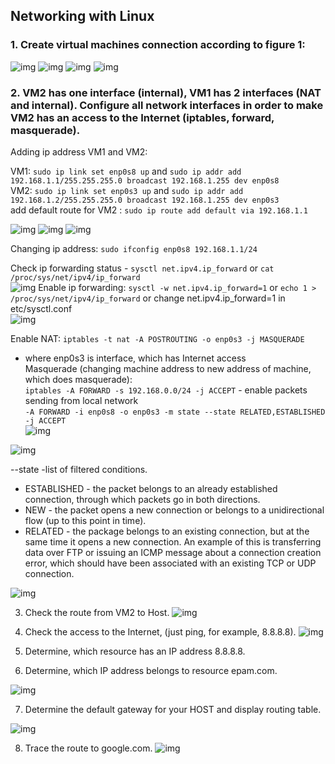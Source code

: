 ## Networking with Linux
### 1. Create virtual machines connection according to figure 1:
![img](https://github.com/Bilohur/DevOps_online_Kyiv_2021Q4/blob/master/m6/task6.1/Screenshots/box1.png)
![img](https://github.com/Bilohur/DevOps_online_Kyiv_2021Q4/blob/master/m6/task6.1/Screenshots/box2.png)
![img](https://github.com/Bilohur/DevOps_online_Kyiv_2021Q4/blob/master/m6/task6.1/Screenshots/box3.png)
![img](https://github.com/Bilohur/DevOps_online_Kyiv_2021Q4/blob/master/m6/task6.1/Screenshots/box_4port_forwaring_rules.png)

### 2. VM2 has one interface (internal), VM1 has 2 interfaces (NAT and internal). Configure all network interfaces in order to make VM2 has an access to the Internet (iptables, forward, masquerade).
Adding ip address VM1 and VM2:

VM1: `sudo ip link set enp0s8 up` and `sudo ip addr add 192.168.1.1/255.255.255.0 broadcast 192.168.1.255 dev enp0s8` <br/>
VM2: `sudo ip link set enp0s3 up` and `sudo ip addr add 192.168.1.2/255.255.255.0 broadcast 192.168.1.255 dev enp0s3` <br/>
add default route for VM2 : `sudo ip route add default via 192.168.1.1` 

![img](https://github.com/Bilohur/DevOps_online_Kyiv_2021Q4/blob/master/m6/task6.1/Screenshots/vm_1new.png)
![img](https://github.com/Bilohur/DevOps_online_Kyiv_2021Q4/blob/master/m6/task6.1/Screenshots/vm2_ip.png)
![img](https://github.com/Bilohur/DevOps_online_Kyiv_2021Q4/blob/master/m6/task6.1/Screenshots/vm1_interfaces.png)


Changing ip address: `sudo ifconfig enp0s8 192.168.1.1/24` <br/>

Check ip forwarding status - `sysctl net.ipv4.ip_forward` or `cat /proc/sys/net/ipv4/ip_forward`<br/>
![img](https://github.com/Bilohur/DevOps_online_Kyiv_2021Q4/blob/master/m6/task6.1/Screenshots/sysctlconf.png)
Enable ip forwarding: 
`sysctl -w net.ipv4.ip_forward=1` or `echo 1 > /proc/sys/net/ipv4/ip_forward` or change net.ipv4.ip_forward=1 in etc/sysctl.conf <br/>
![img](https://github.com/Bilohur/DevOps_online_Kyiv_2021Q4/blob/master/m6/task6.1/Screenshots/forwarding_3.png)

Enable NAT: 
`iptables -t nat -A POSTROUTING -o enp0s3 -j MASQUERADE`
- where enp0s3 is interface, which has Internet access<br/>
Masquerade (changing machine address to new address of machine, which does masquerade): <br/>
`iptables -A FORWARD -s 192.168.0.0/24 -j ACCEPT` - enable packets sending from local network<br/>
`-A FORWARD -i enp0s8 -o enp0s3 -m state --state RELATED,ESTABLISHED -j ACCEPT` <br/>
![img](https://github.com/Bilohur/DevOps_online_Kyiv_2021Q4/blob/master/m6/task6.1/Screenshots/masquerade.png)

 
![img](https://github.com/Bilohur/DevOps_online_Kyiv_2021Q4/blob/master/m6/task6.1/Screenshots/iptables.png)

--state -list of filtered conditions. <br/>
* ESTABLISHED - the packet belongs to an already established connection, through which packets go in both directions. 
* NEW - the packet opens a new connection or belongs to a unidirectional flow (up to this point in time). 
* RELATED - the package belongs to an existing connection, but at the same time it opens a new connection. An example of this is transferring data over FTP or issuing an ICMP message about a connection creation error, which should have been associated with an existing TCP or UDP connection. <br/>

![img](https://github.com/Bilohur/DevOps_online_Kyiv_2021Q4/blob/master/m6/task6.1/Screenshots/port_forwarding_rules.png)

3. Check the route from VM2 to Host.
![img](https://github.com/Bilohur/DevOps_online_Kyiv_2021Q4/blob/master/m6/task6.1/Screenshots/route.png)

4. Check the access to the Internet, (just ping, for example, 8.8.8.8).
![img](https://github.com/Bilohur/DevOps_online_Kyiv_2021Q4/blob/master/m6/task6.1/Screenshots/ping.png)
5. Determine, which resource has an IP address 8.8.8.8.
6. Determine, which IP address belongs to resource epam.com.

![img](https://github.com/Bilohur/DevOps_online_Kyiv_2021Q4/blob/master/m6/task6.1/Screenshots/host_.png)

7. Determine the default gateway for your HOST and display routing table.

![img](https://github.com/Bilohur/DevOps_online_Kyiv_2021Q4/blob/master/m6/task6.1/Screenshots/gateway.png)

8. Trace the route to google.com.
![img](https://github.com/Bilohur/DevOps_online_Kyiv_2021Q4/blob/master/m6/task6.1/Screenshots/route_google.png)

